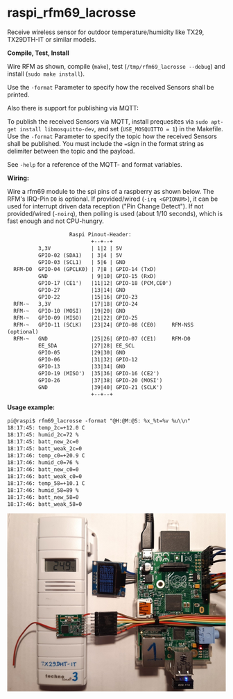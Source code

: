 # raspi_rfm69_lacrosse

Receive wireless sensor for outdoor temperature/humidity like TX29, TX29DTH-IT or similar models.

__Compile, Test, Install__

Wire RFM as shown, compile (`make`), test (`/tmp/rfm69_lacrosse --debug`) and install (`sudo make install`).

Use the `-format` Parameter to specify how the received Sensors shall be printed.

Also there is support for publishing via MQTT:

To publish the received Sensors via MQTT, install prequesites via `sudo apt-get install libmosquitto-dev`, and set (`USE_MOSQUITTO = 1`) in the Makefile.
Use the `-format` Parameter to specify the topic how the received Sensors shall be published.
You must include the `=`sign in the format string as delimiter between the topic and the payload.

See `-help` for a reference of the MQTT- and format variables.


__Wiring:__

Wire a rfm69 module to the spi pins of a raspberry as shown below.
The RFM's IRQ-Pin `D0` is optional.
If provided/wired (`-irq <GPIONUM>`), it can be used for interrupt driven data reception ("Pin Change Detect"). 
If not provided/wired (`-noirq`), then polling is used (about 1/10 seconds), which is fast enough and not CPU-hungry.

```
                    Raspi Pinout-Header:
                           +--+--+
          3,3V             | 1|2 | 5V                
          GPIO-02 (SDA1)   | 3|4 | 5V
          GPIO-03 (SCL1)   | 5|6 | GND               
  RFM-D0  GPIO-04 (GPCLK0) | 7|8 | GPIO-14 (TxD)
          GND              | 9|10| GPIO-15 (RxD)
          GPIO-17 (CE1')   |11|12| GPIO-18 (PCM,CE0') 
          GPIO-27          |13|14| GND
          GPIO-22          |15|16| GPIO-23           
  RFM-~   3,3V             |17|18| GPIO-24           
  RFM-~   GPIO-10 (MOSI)   |19|20| GND
  RFM-~   GPIO-09 (MISO)   |21|22| GPIO-25           
  RFM-~   GPIO-11 (SCLK)   |23|24| GPIO-08 (CE0)     RFM-NSS (optional)
  RFM-~   GND              |25|26| GPIO-07 (CE1)     RFM-D0
          EE_SDA           |27|28| EE_SCL 
          GPIO-05          |29|30| GND 
          GPIO-06          |31|32| GPIO-12 
          GPIO-13          |33|34| GND 
          GPIO-19 (MISO')  |35|36| GPIO-16 (CE2')
          GPIO-26          |37|38| GPIO-20 (MOSI')
          GND              |39|40| GPIO-21 (SCLK')
                           +--+--+

```

__Usage example:__
```
pi@raspi$ rfm69_lacrosse -format "@H:@M:@S: %x_%t=%v %u\\n"
18:17:45: temp_2c=+12.0 C
18:17:45: humid_2c=72 %
18:17:45: batt_new_2c=0
18:17:45: batt_weak_2c=0
18:17:46: temp_c0=+20.9 C
18:17:46: humid_c0=76 %
18:17:46: batt_new_c0=0
18:17:46: batt_weak_c0=0
18:17:46: temp_58=+10.1 C
18:17:46: humid_58=89 %
18:17:46: batt_new_58=0
18:17:46: batt_weak_58=0
```

![my wiring](https://raw.githubusercontent.com/CaptainDouche/raspi_rfm69_lacrosse/master/doc/rpi_rfm69hw_tx29dht-it.jpg)
